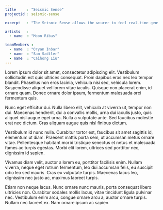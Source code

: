```yaml
---
title     : "Seismic Sense"
projectid : seismic-sense

excerpt   : "The Seismic Sense allows the wearer to feel real-time geoseismic activity from across the world"

artists   :
  - name  : "Moon Ribas"

teamMembers :
  - name  : "Oryan Inbar"
  - name  : "Sam Sadtler"
  - name  : "Caihong Liu"
---
```


Lorem ipsum dolor sit amet, consectetur adipiscing elit. Vestibulum sollicitudin est quis ultrices consequat. Proin dapibus eros nec leo tempor blandit. Phasellus non eros lacinia, vehicula nisi sed, vehicula lorem. Suspendisse aliquet vel lorem vitae iaculis. Quisque non placerat enim, id ornare quam. Donec ornare dolor ipsum, fermentum malesuada orci fermentum quis.

Nunc eget efficitur dui. Nulla libero elit, vehicula at viverra ut, tempor non dui. Maecenas hendrerit, dui a convallis mollis, urna dui iaculis justo, quis aliquet nisl augue eget urna. Nulla a vulputate ante. Sed faucibus molestie erat nec dictum. Cras aliquam augue quis nisl finibus dictum.

Vestibulum id nunc nulla. Curabitur tortor est, faucibus sit amet sagittis id, elementum ut diam. Praesent mattis porta sem, ut accumsan metus ornare vitae. Pellentesque habitant morbi tristique senectus et netus et malesuada fames ac turpis egestas. Morbi elit lorem, ultrices sed porttitor nec, dignissim id sapien. 

Vivamus diam velit, auctor a lorem eu, porttitor facilisis enim. Nullam viverra, neque eget rutrum fermentum, leo dui accumsan felis, eu suscipit odio leo sed mauris. Cras eu vulputate turpis. Maecenas lacus leo, dignissim nec justo ac, maximus laoreet turpis.

Etiam non neque lacus. Nunc ornare nunc mauris, porta consequat libero ultricies non. Curabitur sodales mollis lacus, vitae tincidunt ligula pulvinar nec. Vestibulum enim arcu, congue ornare arcu a, auctor ornare turpis. Nullam nec laoreet ex. Nam ornare ipsum ac sapien.